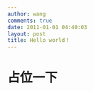 ```yaml
---
author: wang
comments: true
date: 2011-01-01 04:40:03
layout: post
title: Hello world！
---
```

# 占位一下
